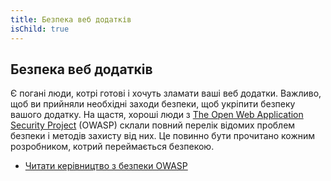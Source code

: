 ```yaml
---
title: Безпека веб додатків
isChild: true
---
```


## Безпека веб додатків

Є погані люди, котрі готові і хочуть зламати ваші веб додатки. Важливо, щоб ви прийняли необхідні заходи безпеки, щоб укріпити безпеку вашого додатку. На щастя, хороші люди з [The Open Web Application Security Project][1] (OWASP) склали повний перелік відомих проблем безпеки і методів захисту від них. Це повинно бути прочитано кожним розробником, котрий переймається безпекою.

* [Читати керівництво з безпеки OWASP][2]

[1]: https://www.owasp.org/
[2]: https://www.owasp.org/index.php/Guide_Table_of_Contents
